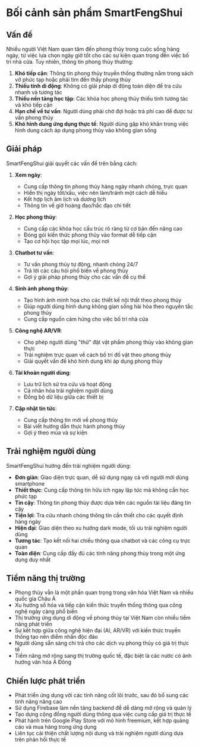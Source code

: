 # Bối cảnh sản phẩm SmartFengShui

## Vấn đề
Nhiều người Việt Nam quan tâm đến phong thủy trong cuộc sống hàng ngày, từ việc lựa chọn ngày giờ tốt cho các sự kiện quan trọng đến việc bố trí nhà cửa. Tuy nhiên, thông tin phong thủy thường:

1. **Khó tiếp cận**: Thông tin phong thủy truyền thống thường nằm trong sách vở phức tạp hoặc phải tìm đến thầy phong thủy
2. **Thiếu tính di động**: Không có giải pháp di động toàn diện để tra cứu nhanh và tương tác
3. **Thiếu nền tảng học tập**: Các khóa học phong thủy thiếu tính tương tác và khó tiếp cận
4. **Hạn chế về tư vấn**: Người dùng phải chờ đợi hoặc trả phí cao để được tư vấn phong thủy
5. **Khó hình dung ứng dụng thực tế**: Người dùng gặp khó khăn trong việc hình dung cách áp dụng phong thủy vào không gian sống

## Giải pháp
SmartFengShui giải quyết các vấn đề trên bằng cách:

1. **Xem ngày**: 
   - Cung cấp thông tin phong thủy hàng ngày nhanh chóng, trực quan
   - Hiển thị ngày tốt/xấu, việc nên làm/tránh một cách dễ hiểu
   - Kết hợp lịch âm lịch và dương lịch
   - Thông tin về giờ hoàng đạo/hắc đạo chi tiết

2. **Học phong thủy**:
   - Cung cấp các khóa học cấu trúc rõ ràng từ cơ bản đến nâng cao
   - Đóng gói kiến thức phong thủy vào format dễ tiếp cận
   - Tạo cơ hội học tập mọi lúc, mọi nơi

3. **Chatbot tư vấn**:
   - Tư vấn phong thủy tự động, nhanh chóng 24/7
   - Trả lời các câu hỏi phổ biến về phong thủy
   - Gợi ý giải pháp phong thủy cho các vấn đề cụ thể

4. **Sinh ảnh phong thủy**:
   - Tạo hình ảnh minh họa cho các thiết kế nội thất theo phong thủy
   - Giúp người dùng hình dung không gian sống hài hòa theo nguyên tắc phong thủy
   - Cung cấp nguồn cảm hứng cho việc bố trí nhà cửa

5. **Công nghệ AR/VR**:
   - Cho phép người dùng "thử" đặt vật phẩm phong thủy vào không gian thực
   - Trải nghiệm trực quan về cách bố trí đồ vật theo phong thủy
   - Giải quyết vấn đề khó hình dung khi áp dụng phong thủy

6. **Tài khoản người dùng**:
   - Lưu trữ lịch sử tra cứu và hoạt động
   - Cá nhân hóa trải nghiệm người dùng
   - Đồng bộ dữ liệu giữa các thiết bị

7. **Cập nhật tin tức**:
   - Cung cấp thông tin mới về phong thủy
   - Bài viết hướng dẫn thực hành phong thủy
   - Gợi ý theo mùa và sự kiện

## Trải nghiệm người dùng
SmartFengShui hướng đến trải nghiệm người dùng:

- **Đơn giản**: Giao diện trực quan, dễ sử dụng ngay cả với người mới dùng smartphone
- **Thiết thực**: Cung cấp thông tin hữu ích ngay lập tức mà không cần học phức tạp
- **Tin cậy**: Thông tin phong thủy được dựa trên các nguồn tài liệu đáng tin cậy
- **Tiện lợi**: Tra cứu nhanh chóng thông tin cần thiết cho các quyết định hàng ngày
- **Hiện đại**: Giao diện theo xu hướng dark mode, tối ưu trải nghiệm người dùng
- **Tương tác**: Tạo kết nối hai chiều thông qua chatbot và các công cụ trực quan
- **Toàn diện**: Cung cấp đầy đủ các tính năng phong thủy trong một ứng dụng duy nhất

## Tiềm năng thị trường
- Phong thủy vẫn là một phần quan trọng trong văn hóa Việt Nam và nhiều quốc gia Châu Á
- Xu hướng số hóa và tiếp cận kiến thức truyền thống thông qua công nghệ ngày càng phổ biến
- Thị trường ứng dụng di động về phong thủy tại Việt Nam còn nhiều tiềm năng phát triển
- Sự kết hợp giữa công nghệ hiện đại (AI, AR/VR) với kiến thức truyền thống tạo nên điểm nhấn độc đáo
- Người dùng sẵn sàng chi trả cho các dịch vụ phong thủy có giá trị thực tế
- Tiềm năng mở rộng sang thị trường quốc tế, đặc biệt là các nước có ảnh hưởng văn hóa Á Đông

## Chiến lược phát triển
- Phát triển ứng dụng với các tính năng cốt lõi trước, sau đó bổ sung các tính năng nâng cao
- Sử dụng Firebase làm nền tảng backend để dễ dàng mở rộng và quản lý
- Tạo dựng cộng đồng người dùng thông qua việc cung cấp giá trị thực tế
- Phát hành trên Google Play Store với mô hình freemium, kết hợp quảng cáo và mua hàng trong ứng dụng
- Liên tục cải thiện chất lượng nội dung và trải nghiệm người dùng dựa trên phản hồi thực tế
